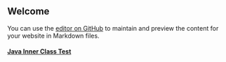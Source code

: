 ## Welcome 

You can use the [editor on GitHub](https://github.com/WenqiCui/blog.github.io/edit/master/index.md) to maintain and preview the content for your website in Markdown files.
#### [Java Inner Class Test](https://github.com/WenqiCui/blog.github.io/blob/master/blog/Java%E5%86%85%E9%83%A8%E7%B1%BB.md)
